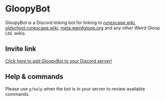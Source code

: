 # GloopyBot

GloopyBot is a Discord linking bot for linking to [runescape.wiki](https://runescape.wiki),
[oldschool.runescape.wiki](https://oldschool.runescape.wiki),
[meta.weirdgloop.org](https://meta.weirdgloop.org) and any other Weird Gloop Ltd.
wikis.

## Invite link
[Click here to add GloopyBot to your Discord server!](https://nvld.krd/gloopybot)

## Help & commands
Please use `g!help` when the bot is in your server to review available commands.
